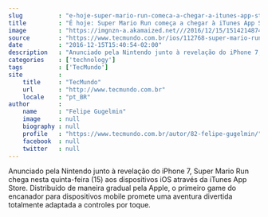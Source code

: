 ```yaml
---
slug          : "e-hoje-super-mario-run-comeca-a-chegar-a-itunes-app-store"
title         : "É hoje: Super Mario Run começa a chegar à iTunes App Store"
image         : "https://imgnzn-a.akamaized.net///2016/12/15/15142148743112-t1200x480.jpg"
source        : "https://www.tecmundo.com.br/ios/112768-super-mario-run-comeca-chegar-itunes-app-store.htm"
date          : "2016-12-15T15:40:54-02:00"
description   : "Anunciado pela Nintendo junto à revelação do iPhone 7, Super Mario Run chega nesta quinta-feira (15) aos dispositivos iOS através da iTunes App Store. Distribuído de maneira gradual pela Apple, o primeiro game do encanador para dispositivos mobile promete uma aventura divertida totalmente adaptada a controles por toque."
categories    : ['technology']
tags          : ['TecMundo']
site          :
    title     : "TecMundo"
    url       : "http://www.tecmundo.com.br"
    locale    : "pt_BR"
author        :
    name      : "Felipe Gugelmin"
    image     : null
    biography : null
    profile   : "https://www.tecmundo.com.br/autor/82-felipe-gugelmin/"
    facebook  : null
    twitter   : null
---
```


Anunciado pela Nintendo junto à revelação do iPhone 7, Super Mario Run chega nesta quinta-feira (15) aos dispositivos iOS através da iTunes App Store. Distribuído de maneira gradual pela Apple, o primeiro game do encanador para dispositivos mobile promete uma aventura divertida totalmente adaptada a controles por toque.
